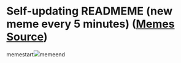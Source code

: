 # Self-updating READMEME (new meme every 5 minutes) ([Memes Source](https://bramses.notion.site/a49c1e962b7646879176ac3b327b6533?v=4d1eda54b170483cb03a40f257231764))

memestart![](https://www.notion.so/image/https%3A%2F%2Fs3-us-west-2.amazonaws.com%2Fsecure.notion-static.com%2Fad5e2e51-44a3-4d9e-aaca-2558caad5e76%2FAB034407-4131-4DEA-A7C6-EC959A81A08E.jpeg?table=block&id=c5f55608-aebf-4535-aacb-ea48d485420f&cache=v2)memeend
